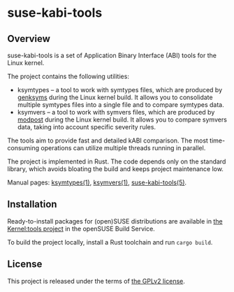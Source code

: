 # suse-kabi-tools

## Overview

suse-kabi-tools is a set of Application Binary Interface (ABI) tools for the Linux kernel.

The project contains the following utilities:

* ksymtypes &ndash; a tool to work with symtypes files, which are produced by
  [genksyms][genksyms] during the Linux kernel build. It allows you to consolidate multiple symtypes
  files into a single file and to compare symtypes data.
* ksymvers &ndash; a tool to work with symvers files, which are produced by [modpost][modpost]
  during the Linux kernel build. It allows you to compare symvers data, taking into account specific
  severity rules.

The tools aim to provide fast and detailed kABI comparison. The most time-consuming operations can
utilize multiple threads running in parallel.

The project is implemented in Rust. The code depends only on the standard library, which avoids
bloating the build and keeps project maintenance low.

Manual pages: [ksymtypes(1)][ksymtypes_1], [ksymvers(1)][ksymvers_1],
[suse-kabi-tools(5)][suse_kabi_tools_5].

## Installation

Ready-to-install packages for (open)SUSE distributions are available in [the Kernel:tools
project][kernel_tools] in the openSUSE Build Service.

To build the project locally, install a Rust toolchain and run `cargo build`.

## License

This project is released under the terms of [the GPLv2 license](COPYING).

[genksyms]: https://github.com/torvalds/linux/tree/master/scripts/genksyms
[modpost]: https://github.com/torvalds/linux/tree/master/scripts/mod
[ksymtypes_1]: https://suse.github.io/suse-kabi-tools/ksymtypes.1.html
[ksymvers_1]: https://suse.github.io/suse-kabi-tools/ksymvers.1.html
[suse_kabi_tools_5]: https://suse.github.io/suse-kabi-tools/suse-kabi-tools.5.html
[kernel_tools]: https://build.opensuse.org/package/show/Kernel:tools/suse-kabi-tools
